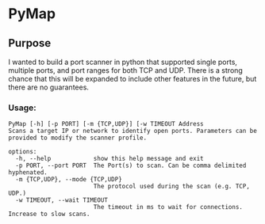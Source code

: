 # PyMap

## Purpose

I wanted to build a port scanner in python that supported single ports, multiple ports, and port ranges for both TCP and UDP. There is a strong chance that this will be expanded to include other features in the future, but there are no guarantees. 

### Usage:

```
PyMap [-h] [-p PORT] [-m {TCP,UDP}] [-w TIMEOUT Address                                                                                                                                                                                                   
Scans a target IP or network to identify open ports. Parameters can be provided to modify the scanner profile.

options:
  -h, --help            show this help message and exit
  -p PORT, --port PORT  The Port(s) to scan. Can be comma delimited hyphenated.
  -m {TCP,UDP}, --mode {TCP,UDP}
                        The protocol used during the scan (e.g. TCP, UDP.)
  -w TIMEOUT, --wait TIMEOUT
                        The timeout in ms to wait for connections. Increase to slow scans.
```

